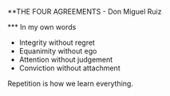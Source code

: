 
**THE FOUR AGREEMENTS - Don Miguel Ruiz

*** In my own words

* Integrity without regret
* Equanimity without ego
* Attention without judgement
* Conviction without attachment

Repetition is how we learn everything.